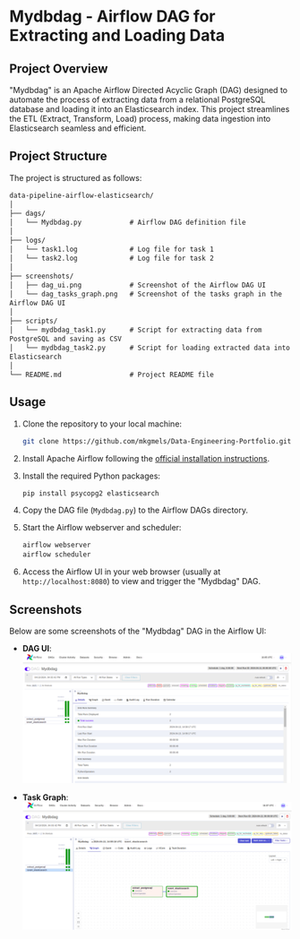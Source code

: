 # Mydbdag - Airflow DAG for Extracting and Loading Data

## Project Overview

"Mydbdag" is an Apache Airflow Directed Acyclic Graph (DAG) designed to automate the process of extracting data from a relational PostgreSQL database and loading it into an Elasticsearch index. This project streamlines the ETL (Extract, Transform, Load) process, making data ingestion into Elasticsearch seamless and efficient.

## Project Structure

The project is structured as follows:

```
data-pipeline-airflow-elasticsearch/
│
├── dags/
│   └── Mydbdag.py            # Airflow DAG definition file
│
├── logs/
│   └── task1.log             # Log file for task 1
│   └── task2.log             # Log file for task 2
│
├── screenshots/
│   ├── dag_ui.png            # Screenshot of the Airflow DAG UI
│   └── dag_tasks_graph.png   # Screenshot of the tasks graph in the Airflow DAG UI
│
├── scripts/
│   └── mydbdag_task1.py      # Script for extracting data from PostgreSQL and saving as CSV
│   └── mydbdag_task2.py      # Script for loading extracted data into Elasticsearch
│
└── README.md                 # Project README file
```

## Usage

1. Clone the repository to your local machine:

   ```bash
   git clone https://github.com/mkgmels/Data-Engineering-Portfolio.git
   ```

2. Install Apache Airflow following the [official installation instructions](https://airflow.apache.org/docs/apache-airflow/stable/installation/index.html).

3. Install the required Python packages:

   ```bash
   pip install psycopg2 elasticsearch
   ```

4. Copy the DAG file (`Mydbdag.py`) to the Airflow DAGs directory.

5. Start the Airflow webserver and scheduler:

   ```bash
   airflow webserver 
   airflow scheduler
   ```

6. Access the Airflow UI in your web browser (usually at `http://localhost:8080`) to view and trigger the "Mydbdag" DAG.

## Screenshots

Below are some screenshots of the "Mydbdag" DAG in the Airflow UI:

- **DAG UI**:
  ![DAG UI](screenshots/dag_ui.png)

- **Task Graph**:
  ![Task Graph](screenshots/dag_tasks_graph.png)


